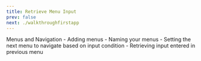 ```yaml
---
title: Retrieve Menu Input
prev: false
next: ./walkthroughfirstapp
--- 
```

    
    
    
 Menus and Navigation
    - Adding menus
    - Naming your menus
    - Setting the next menu to navigate based on input condition
    - Retrieving input entered in previous menu